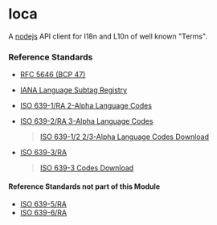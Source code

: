 # loca

A [nodejs](http://nodejs.org/) API client for I18n and L10n of well known "Terms".

### Reference Standards
+ [RFC 5646 (BCP 47)](http://tools.ietf.org/html/rfc5646)
+ [IANA Language Subtag Registry](http://www.iana.org/assignments/language-subtag-registry/language-subtag-registry)
+ [ISO 639-1/RA 2-Alpha Language Codes](http://www.infoterm.info/standardization/Joint_Advisory_Committee.php)
+ [ISO 639-2/RA 3-Alpha Language Codes](http://www.loc.gov/standards/iso639-2/langhome.html)

	> [ISO 639-1/2 2/3-Alpha Language Codes Download](http://www.loc.gov/standards/iso639-2/ascii_8bits.html)

+ [ISO 639-3/RA](http://www-01.sil.org/iso639-3/default.asp)

	> [ISO 639-3 Codes Download](http://www-01.sil.org/iso639-3/download.asp)
	

#### Reference Standards not part of this Module

+ [ISO 639-5/RA](http://www.loc.gov/standards/iso639-5/langhome5.html)
+ [ISO 639-6/RA](http://www.geolang.com/iso639-6/)
